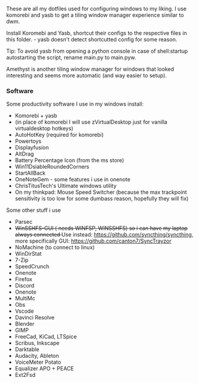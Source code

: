 These are all my dotfiles used for configuring windows to my liking. I use komorebi and yasb to get a tiling window manager experience similar to dwm. 

Install Koromebi and Yasb, shortcut their configs to the respective files in this folder. - yasb doesn't detect shortcutted config for some reason.

Tip: To avoid yasb from opening a python console in case of shell:startup autostarting the script, rename main.py to main.pyw.

Amethyst is another tiling window manager for windows that looked interesting and seems more automatic (and way easier to setup).

### Software

Some productivity software I use in my windows install:

* Komorebi + yasb
* (in place of komorebi I will use zVirtualDesktop just for vanilla virtualdesktop hotkeys)
* AutoHotKey (required for komorebi)
* Powertoys
* Displayfusion
* AltDrag
* Battery Percentage Icon (from the ms store)
* Win11DsiableRoundedCorners
* StartAllBack
* OneNoteGem - some features i use in onenote
* ChrisTitusTech's Ultimate windows utility
* On my thinkpad: Mouse Speed Switcher (because the max trackpoint sensitivity is too low for some dumbass reason, hopefully they will fix)

Some other stuff i use
* Parsec
* <strike> WinSSHFS-GUI ( needs WINFSP, WINSSHFS) so i can have my laptop always connected </strike>
      Use instead: https://github.com/syncthing/syncthing, more specifically GUI: https://github.com/canton7/SyncTrayzor
* NoMachine (to connect to linux)
* WinDirStat
* 7-Zip
* SpeedCrunch
* Onenote
* Firefox
* Discord
* Onenote
* MultiMc
* Obs
* Vscode
* Davinci Resolve
* Blender
* GIMP
* FreeCad, KiCad, LTSpice
* Scribus, Inkscape
* Darktable 
* Audacity, Ableton
* VoiceMeter Potato
* Equalizer APO + PEACE
* Ext2Fsd

